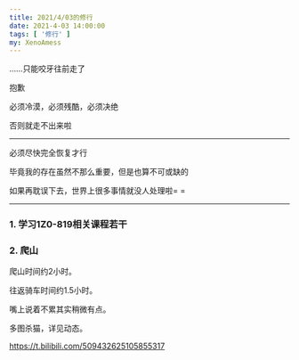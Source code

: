 ```yaml
---
title: 2021/4/03的修行
date: 2021-4-03 14:00:00
tags: [ '修行' ]
my: XenoAmess
---
```


……只能咬牙往前走了

抱歉

必须冷漠，必须残酷，必须决绝

否则就走不出来啦

---

必须尽快完全恢复才行

毕竟我的存在虽然不那么重要，但是也算不可或缺的

如果再耽误下去，世界上很多事情就没人处理啦= =

---

### 1. 学习1Z0-819相关课程若干

### 2. 爬山

爬山时间约2小时。

往返骑车时间约1.5小时。

嘴上说着不累其实稍微有点。

多图杀猫，详见动态。

https://t.bilibili.com/509432625105855317

